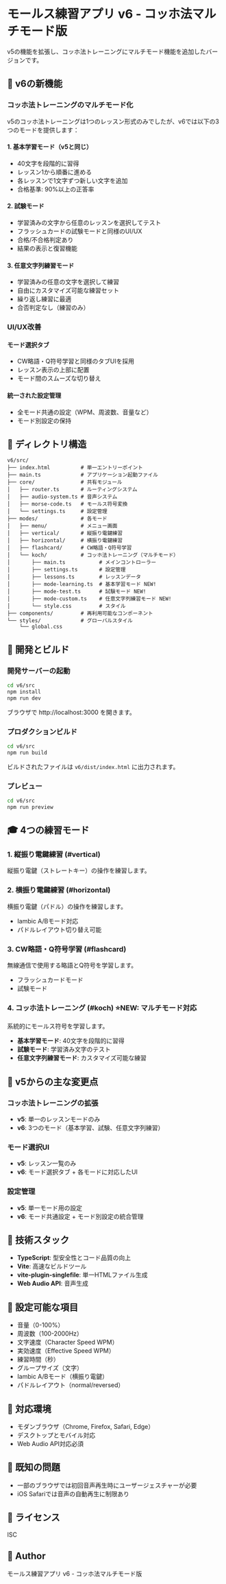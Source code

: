 # モールス練習アプリ v6 - コッホ法マルチモード版

v5の機能を拡張し、コッホ法トレーニングにマルチモード機能を追加したバージョンです。

## 🎯 v6の新機能

### コッホ法トレーニングのマルチモード化

v5のコッホ法トレーニングは1つのレッスン形式のみでしたが、v6では以下の3つのモードを提供します：

#### 1. **基本学習モード**（v5と同じ）
- 40文字を段階的に習得
- レッスン1から順番に進める
- 各レッスンで1文字ずつ新しい文字を追加
- 合格基準: 90%以上の正答率

#### 2. **試験モード**
- 学習済みの文字から任意のレッスンを選択してテスト
- フラッシュカードの試験モードと同様のUI/UX
- 合格/不合格判定あり
- 結果の表示と復習機能

#### 3. **任意文字列練習モード**
- 学習済みの任意の文字を選択して練習
- 自由にカスタマイズ可能な練習セット
- 繰り返し練習に最適
- 合否判定なし（練習のみ）

### UI/UX改善

#### モード選択タブ
- CW略語・Q符号学習と同様のタブUIを採用
- レッスン表示の上部に配置
- モード間のスムーズな切り替え

#### 統一された設定管理
- 全モード共通の設定（WPM、周波数、音量など）
- モード別設定の保持

## 📁 ディレクトリ構造

```
v6/src/
├── index.html          # 単一エントリーポイント
├── main.ts             # アプリケーション起動ファイル
├── core/               # 共有モジュール
│   ├── router.ts       # ルーティングシステム
│   ├── audio-system.ts # 音声システム
│   ├── morse-code.ts   # モールス符号変換
│   └── settings.ts     # 設定管理
├── modes/              # 各モード
│   ├── menu/           # メニュー画面
│   ├── vertical/       # 縦振り電鍵練習
│   ├── horizontal/     # 横振り電鍵練習
│   ├── flashcard/      # CW略語・Q符号学習
│   └── koch/           # コッホ法トレーニング（マルチモード）
│       ├── main.ts           # メインコントローラー
│       ├── settings.ts       # 設定管理
│       ├── lessons.ts        # レッスンデータ
│       ├── mode-learning.ts  # 基本学習モード NEW!
│       ├── mode-test.ts      # 試験モード NEW!
│       ├── mode-custom.ts    # 任意文字列練習モード NEW!
│       └── style.css         # スタイル
├── components/         # 再利用可能なコンポーネント
└── styles/             # グローバルスタイル
    └── global.css
```

## 🚀 開発とビルド

### 開発サーバーの起動
```bash
cd v6/src
npm install
npm run dev
```

ブラウザで http://localhost:3000 を開きます。

### プロダクションビルド
```bash
cd v6/src
npm run build
```

ビルドされたファイルは `v6/dist/index.html` に出力されます。

### プレビュー
```bash
cd v6/src
npm run preview
```

## 🎓 4つの練習モード

### 1. 縦振り電鍵練習 (#vertical)
縦振り電鍵（ストレートキー）の操作を練習します。

### 2. 横振り電鍵練習 (#horizontal)
横振り電鍵（パドル）の操作を練習します。
- Iambic A/Bモード対応
- パドルレイアウト切り替え可能

### 3. CW略語・Q符号学習 (#flashcard)
無線通信で使用する略語とQ符号を学習します。
- フラッシュカードモード
- 試験モード

### 4. コッホ法トレーニング (#koch) ⭐NEW: マルチモード対応
系統的にモールス符号を学習します。
- **基本学習モード**: 40文字を段階的に習得
- **試験モード**: 学習済み文字のテスト
- **任意文字列練習モード**: カスタマイズ可能な練習

## 🔄 v5からの主な変更点

### コッホ法トレーニングの拡張
- **v5**: 単一のレッスンモードのみ
- **v6**: 3つのモード（基本学習、試験、任意文字列練習）

### モード選択UI
- **v5**: レッスン一覧のみ
- **v6**: モード選択タブ + 各モードに対応したUI

### 設定管理
- **v5**: 単一モード用の設定
- **v6**: モード共通設定 + モード別設定の統合管理

## 📝 技術スタック

- **TypeScript**: 型安全性とコード品質の向上
- **Vite**: 高速なビルドツール
- **vite-plugin-singlefile**: 単一HTMLファイル生成
- **Web Audio API**: 音声生成

## 🔧 設定可能な項目

- 音量（0-100%）
- 周波数（100-2000Hz）
- 文字速度（Character Speed WPM）
- 実効速度（Effective Speed WPM）
- 練習時間（秒）
- グループサイズ（文字）
- Iambic A/Bモード（横振り電鍵）
- パドルレイアウト（normal/reversed）

## 📱 対応環境

- モダンブラウザ（Chrome, Firefox, Safari, Edge）
- デスクトップとモバイル対応
- Web Audio API対応必須

## 🐛 既知の問題

- 一部のブラウザでは初回音声再生時にユーザージェスチャーが必要
- iOS Safariでは音声の自動再生に制限あり

## 📄 ライセンス

ISC

## 👤 Author

モールス練習アプリ v6 - コッホ法マルチモード版
